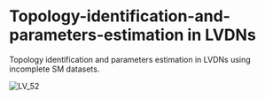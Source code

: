 # Topology-identification-and-parameters-estimation in LVDNs
Topology identification and parameters estimation in LVDNs using incomplete SM datasets.


![LV_52](https://github.com/user-attachments/assets/4394eee7-3a64-4551-a768-114b84d5a944)
